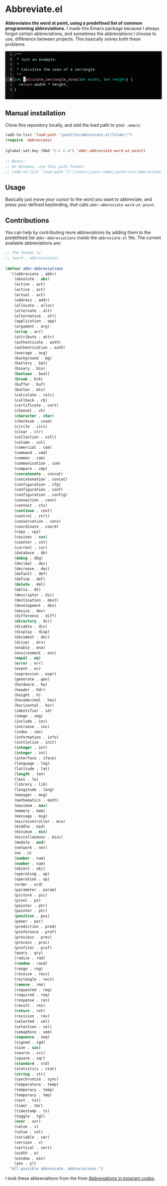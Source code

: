 # Abbreviate.el

**Abbreviates the word at point, using a predefined list of common programming
abbreviations.** I made this Emacs package because I always forgot certain
abbreviations, and sometimes the abbreviations I choose to use, difference
between projects. This basically solves both these problems.

![Abbreviate.el Demo](https://raw.githubusercontent.com/VernonGrant/abbreviate.el/main/img/demo.gif)

## Manual installation

Clone this repository locally, and add the load path to your `.emacs`:

```lisp
(add-to-list 'load-path "/path/to/abbreviate.el/folder/")
(require 'abbreviate)

(global-set-key (kbd "C-c C-a") 'abbr-abbreviate-word-at-point)

;; Notes:
;; On Windows, use this path format:
;; (add-to-list 'load-path "C:\\Users\\your-name\\path\\to\\abbreviate.el\\folder\\")
```

## Usage

Basically just move your cursor to the word you want to abbreviate, and press
your defined keybinding, that calls `abbr-abbreviate-word-at-point`.

## Contributions

You can help by contributing more abbreviations by adding them to the predefined
list `abbr-abbreviations` inside the `abbreviate.el` file. The current available
abbreviations are:

```lisp
;; The format is
;; (word . abbreviation)

(defvar abbr-abbreviations
  `((abbreviate . abbr)
    (absolute . abs)
    (action . act)
    (active . act)
    (actual . act)
    (address . addr)
    (allocate . alloc)
    (alternate . alt)
    (alternative . alt)
    (application . app)
    (argument . arg)
    (array . arr)
    (attribute . attr)
    (authenticate . auth)
    (authentication . auth)
    (average . avg)
    (background . bg)
    (battery . bat)
    (binary . bin)
    (boolean . bool)
    (break . brk)
    (buffer . buf)
    (button . btn)
    (calculate . calc)
    (callback . cb)
    (certificate . cert)
    (channel . ch)
    (character . char)
    (checksum . csum)
    (circle . circ)
    (clear . clr)
    (collection . coll)
    (column . col)
    (comercial . com)
    (command . cmd)
    (common . com)
    (communication . com)
    (compare . cmp)
    (concatenate . concat)
    (concatenation . concat)
    (configuration . cfg)
    (configuration . conf)
    (configuration . config)
    (connection . conn)
    (context . ctx)
    (continue . cont)
    (control . ctrl)
    (conversation . conv)
    (coordinate . coord)
    (copy . cpy)
    (cosines . cos)
    (counter . cnt)
    (current . cur)
    (database . db)
    (debug . dbg)
    (decimal . dec)
    (decrease . dec)
    (default . def)
    (define . def)
    (delete . del)
    (delta . dt)
    (descriptor . dsc)
    (destination . dest)
    (development . dev)
    (device . dev)
    (difference . diff)
    (directory . dir)
    (disable . dis)
    (display . disp)
    (document . doc)
    (driver . drv)
    (enable . ena)
    (environment . env)
    (equal . eq)
    (error . err)
    (event . ev)
    (expression . expr)
    (generate . gen)
    (hardware . hw)
    (header . hdr)
    (height . h)
    (hexadecimal . hex)
    (horizontal . hor)
    (identifier . id)
    (image . img)
    (include . inc)
    (increase . inc)
    (index . idx)
    (information . info)
    (initialize . init)
    (integer . int)
    (integer . int)
    (interface . iface)
    (language . lng)
    (latitude . lat)
    (length . len)
    (less . le)
    (library . lib)
    (longitude . long)
    (manager . mng)
    (mathematics . math)
    (maximum . max)
    (memory . mem)
    (message . msg)
    (microcontroller . mcu)
    (middle . mid)
    (minimum . min)
    (miscellaneous . misc)
    (modulo . mod)
    (network . net)
    (no . n)
    (number . num)
    (number . num)
    (object . obj)
    (operating . op)
    (operation . op)
    (order . ord)
    (parameter . param)
    (picture . pic)
    (pixel . px)
    (pointer . ptr)
    (pointer . ptr)
    (position . pos)
    (power . pwr)
    (prediction . pred)
    (preference . pref)
    (previous . prev)
    (process . proc)
    (profiler . prof)
    (query . qry)
    (radius . rad)
    (random . rand)
    (range . rng)
    (receive . recv)
    (rectangle . rect)
    (remove . rmv)
    (requested . req)
    (required . req)
    (response . res)
    (result . res)
    (return . ret)
    (revision . rev)
    (selected . sel)
    (selection . sel)
    (semaphore . sem)
    (sequence . seq)
    (signed . sgd)
    (sine . sin)
    (source . src)
    (square . sqr)
    (standard . std)
    (statistics . stat)
    (string . str)
    (synchronize . sync)
    (temperature . temp)
    (temporary . temp)
    (temporary . tmp)
    (text . txt)
    (timer . tmr)
    (timestamp . ts)
    (toggle . tgl)
    (user . usr)
    (value . v)
    (value . val)
    (variable . var)
    (version . v)
    (vertical . vert)
    (width . w)
    (window . win)
    (yes . y))
  "All possible abbreviate, abbreviations.")
```

I took these abbreviations from the from [Abbreviations in program
codes](https://github.com/kisvegabor/abbreviations-in-code).
